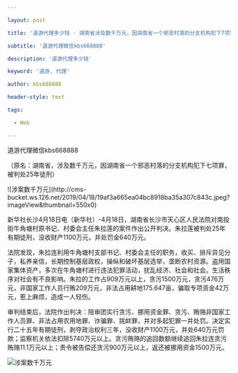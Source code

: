 ---
layout: post
title: '道游代理多少钱 - 湖南省涉及数千万元，因湖南省一个邪恶村落的分支机构犯下7项罪行被判处25年徒刑。'
subtitle: '道游代理微信kbs668888'
description: '道游代理多少钱'
keyword: '道游, 代理'
author: kbs668888
header-style: text
tags:
  - Web
---
道游代理微信kbs668888

（原名：湖南省，涉及数千万元，因湖南省一个邪恶村落的分支机构犯下七项罪，被判处25年徒刑）

![涉案数千万元](http://cms-
bucket.ws.126.net/2019/04/18/19af3a665ea04bc8918ba35a307c843c.jpeg?imageView&thumbnail=550x0)  

新华社长沙4月18日电（新华社）-4月18日，湖南省长沙市天心区人民法院对南投街牛角塘村原书记、村委会主任朱拉莲的案件作出公开判决。朱拉莲被判处25年有期徒刑，没收财产1100万元，并处罚金640万元。

法院发现，朱拉连利用牛角塘村支部书记、村委会主任的职务，收买、排斥异见分子，私养亲信，长期控制基层政权，操纵和破坏基层选举，垄断农村资源。盗用国家集体资产，多次在牛角塘村进行违法犯罪活动，扰乱经济、社会和社会。生活秩序对社会有不良影响。朱拉的工作占909万元以上，贪污1500万元，贪污476万元，非国家工作人员行贿209万元，非法占用耕地175.647亩，骗取专项资金42万元，惹上麻烦，造成一人轻伤。

审判结束后，法院作出判决：陪审团实行贪污、挪用资金罪、贪污、贿赂非国家工作人员罪、非法占用农用地罪、诈骗罪、挑衅罪，并对多起犯罪一并处罚。决定实行二十五年有期徒刑，剥夺政治权利三年，没收财产1100万元，并处640万元罚款；监察机关依法扣除5740万元以上。贪污贿赂的追回数额继续追回朱拉连贪污贿赂11.1万元以上；责令被告偿还贪污900万元以上，返还被挪用资金1500万元。

![涉案数千万元](http://dingyue.ws.126.net/5l46rCBlQnzO40IAW9AIz=GAlNVwA5YHW13Ac0j=9po411555571577785compressflag.png)  

